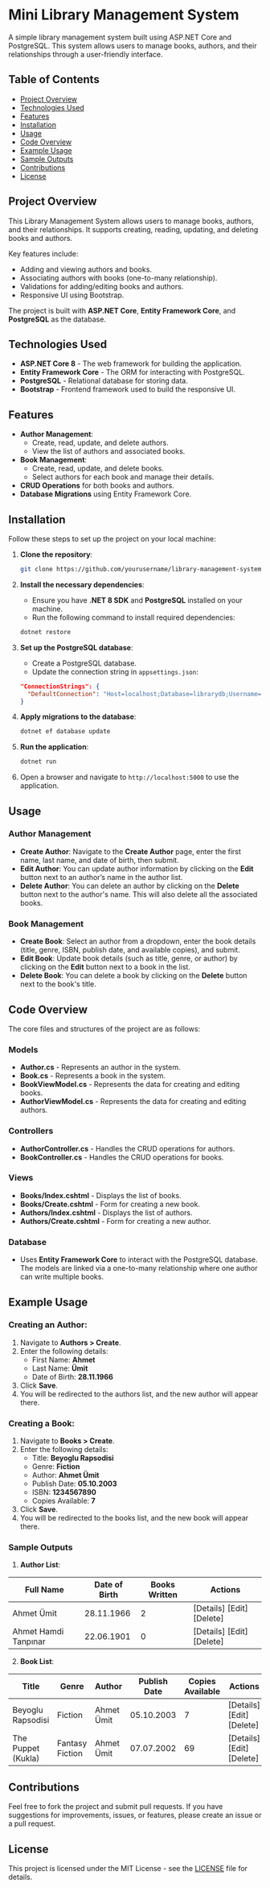 # Mini Library Management System

A simple library management system built using ASP.NET Core and PostgreSQL. This system allows users to manage books, authors, and their relationships through a user-friendly interface.

## Table of Contents

- [Project Overview](#project-overview)
- [Technologies Used](#technologies-used)
- [Features](#features)
- [Installation](#installation)
- [Usage](#usage)
- [Code Overview](#code-overview)
- [Example Usage](#example-usage)
- [Sample Outputs](#sample-outputs)
- [Contributions](#contributions)
- [License](#license)

## Project Overview

This Library Management System allows users to manage books, authors, and their relationships. It supports creating, reading, updating, and deleting books and authors.

Key features include:
- Adding and viewing authors and books.
- Associating authors with books (one-to-many relationship).
- Validations for adding/editing books and authors.
- Responsive UI using Bootstrap.

The project is built with **ASP.NET Core**, **Entity Framework Core**, and **PostgreSQL** as the database.

## Technologies Used

- **ASP.NET Core 8** - The web framework for building the application.
- **Entity Framework Core** - The ORM for interacting with PostgreSQL.
- **PostgreSQL** - Relational database for storing data.
- **Bootstrap** - Frontend framework used to build the responsive UI.

## Features

- **Author Management**:
  - Create, read, update, and delete authors.
  - View the list of authors and associated books.
- **Book Management**:
  - Create, read, update, and delete books.
  - Select authors for each book and manage their details.
- **CRUD Operations** for both books and authors.
- **Database Migrations** using Entity Framework Core.

## Installation

Follow these steps to set up the project on your local machine:

1. **Clone the repository**:

    ```bash
    git clone https://github.com/yourusername/library-management-system.git
    ```

2. **Install the necessary dependencies**:
   - Ensure you have **.NET 8 SDK** and **PostgreSQL** installed on your machine.
   - Run the following command to install required dependencies:

    ```bash
    dotnet restore
    ```

3. **Set up the PostgreSQL database**:
   - Create a PostgreSQL database.
   - Update the connection string in `appsettings.json`:

    ```json
    "ConnectionStrings": {
      "DefaultConnection": "Host=localhost;Database=librarydb;Username=yourusername;Password=yourpassword"
    }
    ```

4. **Apply migrations to the database**:

    ```bash
    dotnet ef database update
    ```

5. **Run the application**:

    ```bash
    dotnet run
    ```

6. Open a browser and navigate to `http://localhost:5000` to use the application.

## Usage

### Author Management

- **Create Author**: Navigate to the **Create Author** page, enter the first name, last name, and date of birth, then submit.
- **Edit Author**: You can update author information by clicking on the **Edit** button next to an author’s name in the author list.
- **Delete Author**: You can delete an author by clicking on the **Delete** button next to the author's name. This will also delete all the associated books.

### Book Management

- **Create Book**: Select an author from a dropdown, enter the book details (title, genre, ISBN, publish date, and available copies), and submit.
- **Edit Book**: Update book details (such as title, genre, or author) by clicking on the **Edit** button next to a book in the list.
- **Delete Book**: You can delete a book by clicking on the **Delete** button next to the book's title.

## Code Overview

The core files and structures of the project are as follows:

### Models
- **Author.cs** - Represents an author in the system.
- **Book.cs** - Represents a book in the system.
- **BookViewModel.cs** - Represents the data for creating and editing books.
- **AuthorViewModel.cs** - Represents the data for creating and editing authors.

### Controllers
- **AuthorController.cs** - Handles the CRUD operations for authors.
- **BookController.cs** - Handles the CRUD operations for books.

### Views
- **Books/Index.cshtml** - Displays the list of books.
- **Books/Create.cshtml** - Form for creating a new book.
- **Authors/Index.cshtml** - Displays the list of authors.
- **Authors/Create.cshtml** - Form for creating a new author.

### Database
- Uses **Entity Framework Core** to interact with the PostgreSQL database. The models are linked via a one-to-many relationship where one author can write multiple books.

## Example Usage

### Creating an Author:

1. Navigate to **Authors > Create**.
2. Enter the following details:
    - First Name: **Ahmet**
    - Last Name: **Ümit**
    - Date of Birth: **28.11.1966**
3. Click **Save**.
4. You will be redirected to the authors list, and the new author will appear there.

### Creating a Book:

1. Navigate to **Books > Create**.
2. Enter the following details:
    - Title: **Beyoglu Rapsodisi**
    - Genre: **Fiction**
    - Author: **Ahmet Ümit**
    - Publish Date: **05.10.2003**
    - ISBN: **1234567890**
    - Copies Available: **7**
3. Click **Save**.
4. You will be redirected to the books list, and the new book will appear there.

### Sample Outputs

1. **Author List**:

| Full Name           | Date of Birth | Books Written | Actions           |
|---------------------|---------------|---------------|-------------------|
| Ahmet Ümit          | 28.11.1966    | 2             | [Details] [Edit] [Delete] |
| Ahmet Hamdi Tanpınar | 22.06.1901    | 0             | [Details] [Edit] [Delete] |

2. **Book List**:

| Title                | Genre           | Author          | Publish Date | Copies Available | Actions           |
|----------------------|-----------------|-----------------|--------------|------------------|-------------------|
| Beyoglu Rapsodisi    | Fiction         | Ahmet Ümit      | 05.10.2003   | 7                | [Details] [Edit] [Delete] |
| The Puppet (Kukla)   | Fantasy Fiction | Ahmet Ümit      | 07.07.2002   | 69               | [Details] [Edit] [Delete] |

## Contributions

Feel free to fork the project and submit pull requests. If you have suggestions for improvements, issues, or features, please create an issue or a pull request.

## License

This project is licensed under the MIT License - see the [LICENSE](LICENSE) file for details.
